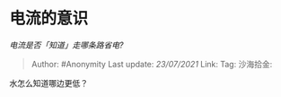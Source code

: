 # 电流的意识
*电流是否「知道」走哪条路省电?*

> Author: #Anonymity
> Last update: *23/07/2021*
> Link:
> Tag:
> 沙海拾金:

水怎么知道哪边更低？
